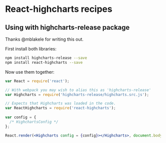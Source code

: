 # React-highcharts recipes

## Using with highcharts-release package
Thanks @mblakele for writing this out.

First install both libraries: 
```bash
npm install highcharts-release --save
npm install react-highcharts --save	
```

Now use them together: 

```jsx
var React = require('react');	

// With webpack you may wish to alias this as 'highcharts-release'
var Highcharts = require('highcharts-release/highcharts.src.js'); 

// Expects that Highcharts was loaded in the code.
var ReactHighcharts = require('react-highcharts'); 
 
var config = {
  /* HighchartsConfig */		
};

React.render(<Highcharts config = {config}></Highcharts>, document.body);		
```

